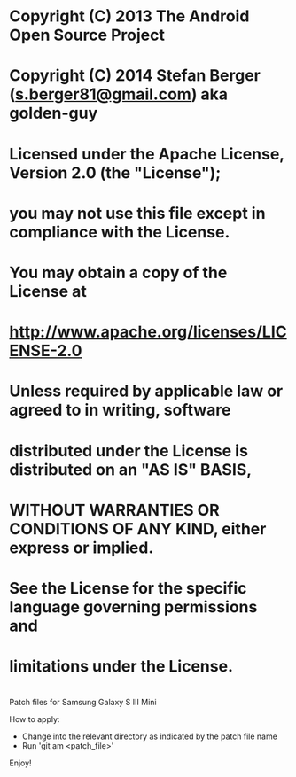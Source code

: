#
# Copyright (C) 2013 The Android Open Source Project
# Copyright (C) 2014 Stefan Berger (s.berger81@gmail.com) aka golden-guy
#
# Licensed under the Apache License, Version 2.0 (the "License");
# you may not use this file except in compliance with the License.
# You may obtain a copy of the License at
#
#      http://www.apache.org/licenses/LICENSE-2.0
#
# Unless required by applicable law or agreed to in writing, software
# distributed under the License is distributed on an "AS IS" BASIS,
# WITHOUT WARRANTIES OR CONDITIONS OF ANY KIND, either express or implied.
# See the License for the specific language governing permissions and
# limitations under the License.
#

Patch files for Samsung Galaxy S III Mini

How to apply:
- Change into the relevant directory as indicated by the patch file name
- Run 'git am <patch_file>'

Enjoy!

